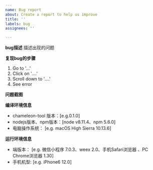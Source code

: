 ```yaml
---
name: Bug report
about: Create a report to help us improve
title: ''
labels: bug
assignees: ''

---
```


**bug描述**
描述出现的问题

**复现bug的步骤**
1. Go to '...'
2. Click on '....'
3. Scroll down to '....'
4. See error

**问题截图**


**编译环境信息**
 - chameleon-tool 版本：[e.g.0.1.0]
 - nodejs版本、npm版本：[node v8.11.4、npm 5.6.0]
 - 电脑操作系统： [e.g. macOS High Sierra 10.13.6]

**运行环境信息**
 - 端版本： [e.g. 微信小程序 7.0.3、weex 2.0、手机Safari浏览器 、PC Chrome浏览器 1.30]
 - 手机机型: [e.g. iPhone6 12.0]
